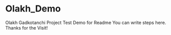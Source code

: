 # Olakh_Demo
Olakh Gadkotanchi Project Test
Demo for Readme
You can write steps here.
Thanks for the Visit!
